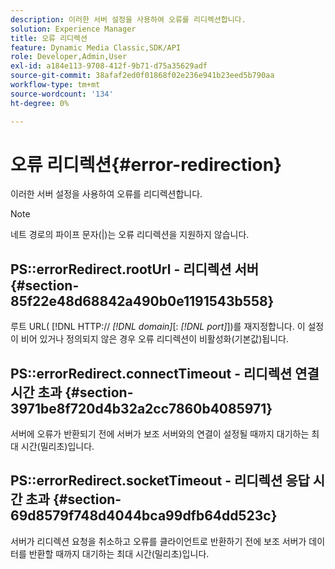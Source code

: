```yaml
---
description: 이러한 서버 설정을 사용하여 오류를 리디렉션합니다.
solution: Experience Manager
title: 오류 리디렉션
feature: Dynamic Media Classic,SDK/API
role: Developer,Admin,User
exl-id: a184e113-9708-412f-9b71-d75a35629adf
source-git-commit: 38afaf2ed0f01868f02e236e941b23eed5b790aa
workflow-type: tm+mt
source-wordcount: '134'
ht-degree: 0%

---
```


# 오류 리디렉션{#error-redirection}

이러한 서버 설정을 사용하여 오류를 리디렉션합니다.

>[!NOTE]
>
>네트 경로의 파이프 문자(|)는 오류 리디렉션을 지원하지 않습니다.

## PS::errorRedirect.rootUrl - 리디렉션 서버 {#section-85f22e48d68842a490b0e1191543b558}

루트 URL( [!DNL HTTP:// *[!DNL domain]*[: *[!DNL port]*])를 재지정합니다. 이 설정이 비어 있거나 정의되지 않은 경우 오류 리디렉션이 비활성화(기본값)됩니다.

## PS::errorRedirect.connectTimeout - 리디렉션 연결 시간 초과 {#section-3971be8f720d4b32a2cc7860b4085971}

서버에 오류가 반환되기 전에 서버가 보조 서버와의 연결이 설정될 때까지 대기하는 최대 시간(밀리초)입니다.

## PS::errorRedirect.socketTimeout - 리디렉션 응답 시간 초과 {#section-69d8579f748d4044bca99dfb64dd523c}

서버가 리디렉션 요청을 취소하고 오류를 클라이언트로 반환하기 전에 보조 서버가 데이터를 반환할 때까지 대기하는 최대 시간(밀리초)입니다.
